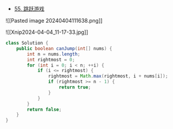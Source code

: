 - [55. 跳跃游戏](https://leetcode.cn/problems/jump-game/)

![[Pasted image 20240404111638.png]]

![[Xnip2024-04-04_11-17-33.jpg]]

```java
class Solution {
    public boolean canJump(int[] nums) {
        int n = nums.length;
        int rightmost = 0;
        for (int i = 0; i < n; ++i) {
            if (i <= rightmost) {
                rightmost = Math.max(rightmost, i + nums[i]);
                if (rightmost >= n - 1) {
                    return true;
                }
            }
        }
        return false; 
    }
}
```
